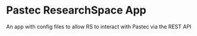 # Pastec ResearchSpace App

An app with config files to allow RS to interact with Pastec via the REST API
 
